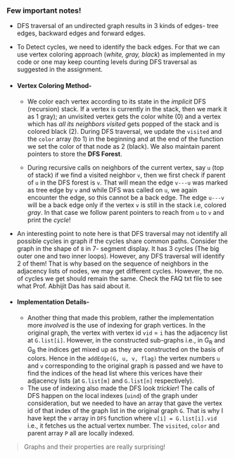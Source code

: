 ### Few important notes!
- DFS traversal of an undirected graph results in 3 kinds of edges- tree edges, backward edges and forward edges.
- To Detect cycles, we need to identify the back edges. For that we can use vertex coloring approach (*white, gray, black*) as 
implemented in my code or one may keep counting levels during DFS traversal as suggested in the assignment.
- #### Vertex Coloring Method-
  * We color each vertex according to its state in the *implicit* DFS (recursion) stack. If a vertex is currently in the stack, 
then we mark it as 1 gray); an unvisited vertex gets the color white (0) and a vertex which has *all its neighbors visited* gets popped of
the stack and is colored black (2). During DFS traversal, we update the `visited` and the `color` array (to 1) in the beginning and
at the end of the function we set the color of that node as 2 (black). We also maintain parent pointers to store the **DFS Forest**.

  * During recursive calls on neighbors of the current vertex, say `u` (top of stack) if we find a visited neighbor `v`, then we 
first check if parent of `u` in the DFS forest is `v`. That will mean the edge `v---u` was marked as tree edge by `v` and while
DFS was called on `u`, we again encounter the edge, so this cannot be a back edge. The edge `u---v` will be a back edge only if
the vertex `v` is still in the stack i.e, colored *gray*. In that case we follow parent pointers to reach from `u` to `v` and print
the *cycle*!

- An interesting point to note here is that DFS traversal may not identify all possible cycles in graph if the cycles share 
common paths. Consider the graph in the shape of `8` in 7- segment display. It has 3 cycles (The big outer one and two inner 
loops). However, any DFS traversal will identify 2 of them! That is why based on the sequence of neighbors in the adjacency 
lists of nodes, we may get different cycles. However, the no. of cycles we get should remain the same. Check the FAQ txt file
to see what Prof. Abhijit Das has said about it.

- #### Implementation Details- 

  * Another thing that made this problem, rather the implementation more *involved* is the use of indexing for graph vertices. In the original graph, the vertex with vertex id `vid` = `i` has the adjacency list at `G.list[i]`. However, in the constructed sub-graphs i.e., in G<sub>R</sub> and G<sub>B</sub> the indices get mixed up as they are constructed on the basis of colors. Hence in the `addEdge(G, u, v, flag)` the vertex numbers `u` and `v` corresponding to the original graph is passed and we have to find the indices of the head list where this verices have their adjacency lists (at `G.list[m]` and `G.list[n]` respectively).
  * The use of indexing also made the DFS look *trickier*! The calls of DFS happen on the local indexes (`uind`) of the graph under
consideration, but we needed to have an array that gave the vertex id of that index of the graph list in the original graph `G`. That is
why I have kept the `v` array in `DFS` function where `v[i] = G.list[i].vid` i.e., it fetches us the actual vertex number. The `visited`, `color` and parent array `P` all are locally indexed.

> Graphs and their properties are really surprising!
